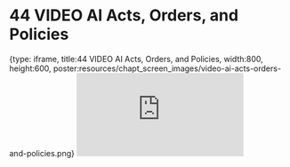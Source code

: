 # 44 VIDEO AI Acts, Orders, and Policies
 
{type: iframe, title:44 VIDEO AI Acts, Orders, and Policies, width:800, height:600, poster:resources/chapt_screen_images/video-ai-acts-orders-and-policies.png}
![](https://hutchdatascience.org/AI_for_Decision_Makers/no_toc/video-ai-acts-orders-and-policies.html)
 

 
